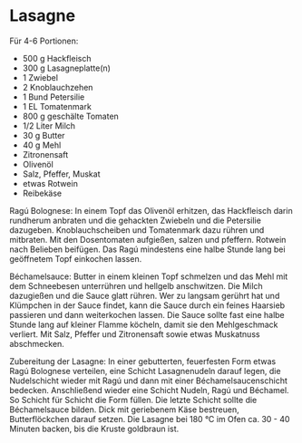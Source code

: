 Lasagne
=======

Für 4-6 Portionen:

* 500 g Hackfleisch
* 300 g Lasagneplatte(n)
* 1 Zwiebel
* 2 Knoblauchzehen
* 1 Bund Petersilie
* 1 EL Tomatenmark
* 800 g geschälte Tomaten
* 1/2 Liter Milch
* 30 g  Butter
* 40 g  Mehl
* Zitronensaft
* Olivenöl
* Salz, Pfeffer, Muskat
* etwas Rotwein
* Reibekäse

Ragú Bolognese: In einem Topf das Olivenöl erhitzen, das Hackfleisch darin rundherum anbraten und die gehackten Zwiebeln und die Petersilie dazugeben. Knoblauchscheiben und Tomatenmark dazu rühren und mitbraten. Mit den Dosentomaten aufgießen, salzen und pfeffern. Rotwein nach Belieben beifügen. Das Ragú mindestens eine halbe Stunde lang bei geöffnetem Topf einkochen lassen.

Béchamelsauce: Butter in einem kleinen Topf schmelzen und das Mehl mit dem Schneebesen unterrühren und hellgelb anschwitzen. Die Milch dazugießen und die Sauce glatt rühren. Wer zu langsam gerührt hat und Klümpchen in der Sauce findet, kann die Sauce durch ein feines Haarsieb passieren und dann weiterkochen lassen. Die Sauce sollte fast eine halbe Stunde lang auf kleiner Flamme köcheln, damit sie den Mehlgeschmack verliert. Mit Salz, Pfeffer und Zitronensaft sowie etwas Muskatnuss abschmecken.

Zubereitung der Lasagne: In einer gebutterten, feuerfesten Form etwas Ragú Bolognese verteilen, eine Schicht Lasagnenudeln darauf legen, die Nudelschicht wieder mit Ragú und dann mit einer Béchamelsaucenschicht bedecken. Anschließend wieder eine Schicht Nudeln, Ragú und Béchamel. So Schicht für Schicht die Form füllen. Die letzte Schicht sollte die Béchamelsauce bilden. Dick mit geriebenem Käse bestreuen, Butterflöckchen darauf setzen. Die Lasagne bei 180 °C im Ofen ca. 30 - 40 Minuten backen, bis die Kruste goldbraun ist.